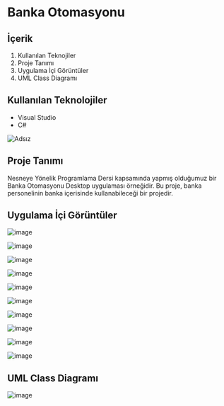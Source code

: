 # Banka Otomasyonu

## İçerik

  1. Kullanılan Teknojiler
  2. Proje Tanımı
  3. Uygulama İçi Görüntüler
  4. UML Class Diagramı

## Kullanılan Teknolojiler

  + Visual Studio
  + C#

![Adsız](https://huseyinyaman.com/wp-content/uploads/2020/01/VisualStudioCLogo.png)


## Proje Tanımı

Nesneye Yönelik Programlama Dersi kapsamında yapmış olduğumuz bir Banka Otomasyonu Desktop uygulaması örneğidir. Bu proje, banka personelinin banka içerisinde kullanabileceği bir projedir.

## Uygulama İçi Görüntüler

![image](https://user-images.githubusercontent.com/37263322/116911073-0f0f8000-ac4f-11eb-8f46-eb489de663f9.png "Giriş Ekranı")
  
![image](https://user-images.githubusercontent.com/37263322/116911102-13d43400-ac4f-11eb-9676-9c0224dac876.png "Müşeri Ekleme")
  
![image](https://user-images.githubusercontent.com/37263322/116911140-1fbff600-ac4f-11eb-92c3-4bcdd2d78a33.png "Hesap Açma")

![image](https://user-images.githubusercontent.com/37263322/116911164-25b5d700-ac4f-11eb-948d-f9391c8d05c6.png "Para Yatırma")

![image](https://user-images.githubusercontent.com/37263322/116911221-3cf4c480-ac4f-11eb-8eb4-8470f6eab6a7.png "Para Çekme")

![image](https://user-images.githubusercontent.com/37263322/116911238-40884b80-ac4f-11eb-9881-9915e397d255.png "Para Transfer Etme")

![image](https://user-images.githubusercontent.com/37263322/116911272-4f6efe00-ac4f-11eb-81e7-9df57ccc70fb.png "Hesap Özeti")

![image](https://user-images.githubusercontent.com/37263322/116911293-57c73900-ac4f-11eb-8ae7-3d21dce80cdb.png "Banka Raporu")

![image](https://user-images.githubusercontent.com/37263322/116911321-60b80a80-ac4f-11eb-9914-34f2b57ecf46.png "Müşteri Listesi")

![image](https://user-images.githubusercontent.com/37263322/116911340-69a8dc00-ac4f-11eb-8e13-52cdacebf119.png "Hesap Kapatma")

## UML Class Diagramı

![image](https://user-images.githubusercontent.com/37263322/116911403-87764100-ac4f-11eb-8f8f-c6110fbd5254.png "UML Class Diagramı")



